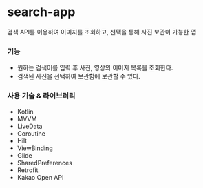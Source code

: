 # search-app
검색 API를 이용하여 이미지를 조회하고, 선택을 통해 사진 보관이 가능한 앱

### 기능
- 원하는 검색어를 입력 후 사진, 영상의 이미지 목록을 조회한다.
- 검색된 사진을 선택하여 보관함에 보관할 수 있다.

### 사용 기술 & 라이브러리
- Kotlin
- MVVM
- LiveData
- Coroutine
- Hilt
- ViewBinding
- Glide
- SharedPreferences
- Retrofit
- Kakao Open API
